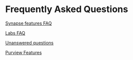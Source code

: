 # Frequently Asked Questions

[Synapse features FAQ](./synapse-features.md)

[Labs FAQ](./labs.md)

[Unanswered questions](./unanswered.md)

[Purview Features](./purview.md)